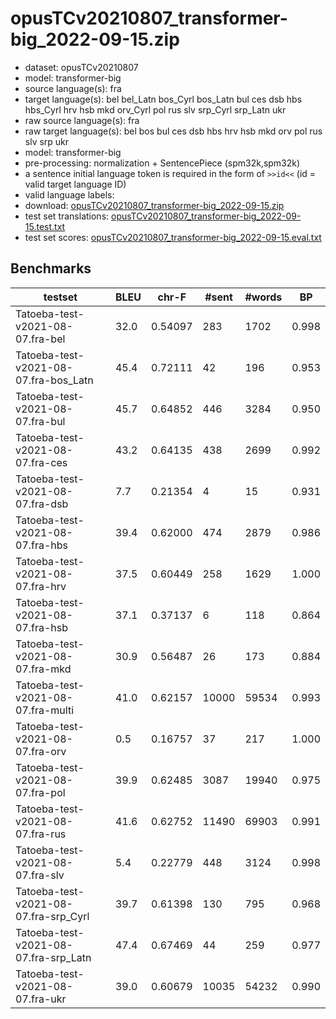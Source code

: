 # opusTCv20210807_transformer-big_2022-09-15.zip

* dataset: opusTCv20210807
* model: transformer-big
* source language(s): fra
* target language(s): bel bel_Latn bos_Cyrl bos_Latn bul ces dsb hbs hbs_Cyrl hrv hsb mkd orv_Cyrl pol rus slv srp_Cyrl srp_Latn ukr
* raw source language(s): fra
* raw target language(s): bel bos bul ces dsb hbs hrv hsb mkd orv pol rus slv srp ukr
* model: transformer-big
* pre-processing: normalization + SentencePiece (spm32k,spm32k)
* a sentence initial language token is required in the form of `>>id<<` (id = valid target language ID)
* valid language labels: 
* download: [opusTCv20210807_transformer-big_2022-09-15.zip](https://object.pouta.csc.fi/Tatoeba-MT-models/fra-sla/opusTCv20210807_transformer-big_2022-09-15.zip)
* test set translations: [opusTCv20210807_transformer-big_2022-09-15.test.txt](https://object.pouta.csc.fi/Tatoeba-MT-models/fra-sla/opusTCv20210807_transformer-big_2022-09-15.test.txt)
* test set scores: [opusTCv20210807_transformer-big_2022-09-15.eval.txt](https://object.pouta.csc.fi/Tatoeba-MT-models/fra-sla/opusTCv20210807_transformer-big_2022-09-15.eval.txt)

## Benchmarks

| testset | BLEU  | chr-F | #sent | #words | BP |
|---------|-------|-------|-------|--------|----|
| Tatoeba-test-v2021-08-07.fra-bel 	| 32.0 	| 0.54097 	| 283 	| 1702 	| 0.998 |
| Tatoeba-test-v2021-08-07.fra-bos_Latn 	| 45.4 	| 0.72111 	| 42 	| 196 	| 0.953 |
| Tatoeba-test-v2021-08-07.fra-bul 	| 45.7 	| 0.64852 	| 446 	| 3284 	| 0.950 |
| Tatoeba-test-v2021-08-07.fra-ces 	| 43.2 	| 0.64135 	| 438 	| 2699 	| 0.992 |
| Tatoeba-test-v2021-08-07.fra-dsb 	| 7.7 	| 0.21354 	| 4 	| 15 	| 0.931 |
| Tatoeba-test-v2021-08-07.fra-hbs 	| 39.4 	| 0.62000 	| 474 	| 2879 	| 0.986 |
| Tatoeba-test-v2021-08-07.fra-hrv 	| 37.5 	| 0.60449 	| 258 	| 1629 	| 1.000 |
| Tatoeba-test-v2021-08-07.fra-hsb 	| 37.1 	| 0.37137 	| 6 	| 118 	| 0.864 |
| Tatoeba-test-v2021-08-07.fra-mkd 	| 30.9 	| 0.56487 	| 26 	| 173 	| 0.884 |
| Tatoeba-test-v2021-08-07.fra-multi 	| 41.0 	| 0.62157 	| 10000 	| 59534 	| 0.993 |
| Tatoeba-test-v2021-08-07.fra-orv 	| 0.5 	| 0.16757 	| 37 	| 217 	| 1.000 |
| Tatoeba-test-v2021-08-07.fra-pol 	| 39.9 	| 0.62485 	| 3087 	| 19940 	| 0.975 |
| Tatoeba-test-v2021-08-07.fra-rus 	| 41.6 	| 0.62752 	| 11490 	| 69903 	| 0.991 |
| Tatoeba-test-v2021-08-07.fra-slv 	| 5.4 	| 0.22779 	| 448 	| 3124 	| 0.998 |
| Tatoeba-test-v2021-08-07.fra-srp_Cyrl 	| 39.7 	| 0.61398 	| 130 	| 795 	| 0.968 |
| Tatoeba-test-v2021-08-07.fra-srp_Latn 	| 47.4 	| 0.67469 	| 44 	| 259 	| 0.977 |
| Tatoeba-test-v2021-08-07.fra-ukr 	| 39.0 	| 0.60679 	| 10035 	| 54232 	| 0.990 |

